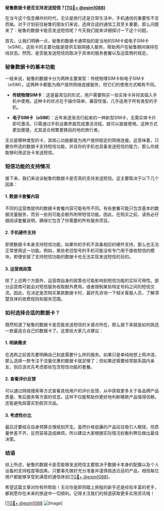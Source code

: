 **秘鲁数据卡是否支持发送短信？[[TG💪+ @esim1088](https://t.me/s/esim1088)]**

在当今这个信息爆炸的时代，无论是旅行还是日常生活中，手机通信的重要性不言而喻。对于计划前往秘鲁的朋友们来说，选择合适的通信工具至关重要。那么问题来了：秘鲁的数据卡能否发送短信呢？今天我们就来详细探讨一下这个问题。

首先，让我们明确一点，秘鲁的数据卡通常指的是当地的SIM卡或电子SIM卡（eSIM）。这些卡的主要功能是提供互联网接入服务，帮助用户在秘鲁期间保持在线状态。然而，是否能发送短信则取决于具体的服务套餐以及运营商的规定。

### 秘鲁数据卡的基本功能

一般来说，秘鲁的数据卡分为两种主要类型：传统物理SIM卡和电子SIM卡（eSIM）。这两种卡都能为用户提供网络连接服务，但它们的使用方式略有不同。

- **传统物理SIM卡**：这是最常见的形式，用户需要购买一张实体卡并将其插入手机中使用。这种卡的优点在于操作简单，兼容性强，几乎适用于所有类型的手机。
  
- **电子SIM卡（eSIM）**：近年来逐渐流行起来的一种新型SIM卡，无需实体卡片即可激活。只需通过手机设置界面完成激活流程，就可以直接使用。这种方式更加便捷，尤其适合频繁更换目的地的旅行者。

无论是哪种类型的卡，其核心功能都是为用户提供稳定的网络连接。这意味着，只要你所选的数据卡支持短信功能，并且你的手机也具备发送短信的能力，那么你就能够利用这张卡发送短信。

### 短信功能的支持情况

接下来，我们来谈谈秘鲁的数据卡是否真的支持发送短信。这主要取决于以下几个因素：

#### 1. 数据卡套餐内容

不同的运营商提供的数据卡套餐内容可能有所不同。有些套餐可能只包含基本的数据流量服务，而另一些则可能会额外附带短信功能。因此，在购买之前，请务必仔细阅读套餐说明，确保它包含了你需要的所有服务项目。

#### 2. 手机硬件支持

即使数据卡本身支持短信功能，如果你的手机不具备相应的硬件支持，那么也无法正常使用这一功能。例如，某些老旧型号的手机可能没有专门用于接收短信的模块，即便安装了支持短信功能的数据卡也无法实现发送短信的目的。

#### 3. 运营商政策

除了上述两个方面外，运营商自身的政策也可能影响到短信功能的实际可用性。部分运营商可能会对短信服务收取额外费用，或者限制某些特定号码之间的短信交流。因此，在决定是否购买某款数据卡时，最好先咨询一下相关客服人员，了解清楚具体的收费规则和服务范围。

### 如何选择合适的数据卡？

既然知道了秘鲁的数据卡是否能发送短信的关键点所在，那么接下来就是如何挑选一款最适合自己的数据卡了。这里给大家几点建议：

#### 1. 明确需求

在选购之前首先要明确自己到底需要什么样的服务。如果只是单纯地想上网冲浪，那么选择一款专注于流量优惠的数据卡就足够了；但如果还需要经常联系国内亲友，则应该优先考虑那些包含短信功能的套餐。

#### 2. 查看评价反馈

可以通过网络搜索等方式查看其他用户的评价反馈，从中获取更多关于各品牌产品质量、售后服务等方面的信息。这样不仅能帮助你更好地判断哪款产品值得信赖，还能避免踩雷买到假货次品。

#### 3. 考虑性价比

最后还要结合自身预算合理规划开支。虽然价格低廉的产品往往吸引人眼球，但质量参差不齐，反而容易造成麻烦。所以建议大家根据实际情况权衡利弊后做出最佳决策。

### 结语

综上所述，秘鲁的数据卡是否能够发送短信主要取决于数据卡本身的配置以及个人设备的支持程度等因素。只要事先做好充分准备并谨慎挑选合适的产品，相信每位用户都能够享受到满意的通信体验[[TG💪+ @esim1088](https://t.me/s/esim1088)]。

希望这篇文章对你有所帮助！无论你是即将踏上旅程的新手还是经验丰富的老手，都祝愿你在未来的旅途中一切顺利。记得关注我们的频道获取更多实用资讯哦！

[[TG💪+ @esim1088](https://t.me/s/esim1088) ![Image](https://i.postimg.cc/4NQfJmqS/Snipaste-2025-05-13-00-14-12.png)]